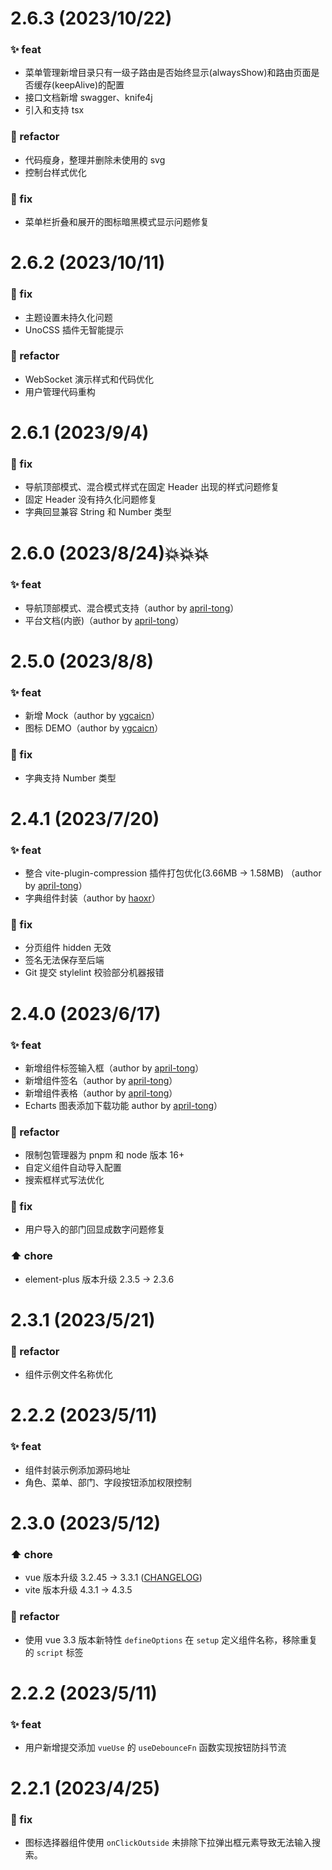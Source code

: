 # 2.6.3 (2023/10/22)

### ✨ feat

- 菜单管理新增目录只有一级子路由是否始终显示(alwaysShow)和路由页面是否缓存(keepAlive)的配置
- 接口文档新增 swagger、knife4j
- 引入和支持 tsx

### 🔄 refactor

- 代码瘦身，整理并删除未使用的 svg
- 控制台样式优化

### 🐛 fix

- 菜单栏折叠和展开的图标暗黑模式显示问题修复

# 2.6.2 (2023/10/11)

### 🐛 fix

- 主题设置未持久化问题
- UnoCSS 插件无智能提示

### 🔄 refactor

- WebSocket 演示样式和代码优化
- 用户管理代码重构

# 2.6.1 (2023/9/4)

### 🐛 fix

- 导航顶部模式、混合模式样式在固定 Header 出现的样式问题修复
- 固定 Header 没有持久化问题修复
- 字典回显兼容 String 和 Number 类型

# 2.6.0 (2023/8/24)💥💥💥

### ✨ feat

- 导航顶部模式、混合模式支持（author by [april-tong](https://april-tong.com/)）
- 平台文档(内嵌)（author by [april-tong](https://april-tong.com/)）

# 2.5.0 (2023/8/8)

### ✨ feat

- 新增 Mock（author by [ygcaicn](https://github.com/ygcaicn)）
- 图标 DEMO（author by [ygcaicn](https://github.com/ygcaicn)）

### 🐛 fix

- 字典支持 Number 类型

# 2.4.1 (2023/7/20)

### ✨ feat

- 整合 vite-plugin-compression 插件打包优化(3.66MB → 1.58MB) （author by [april-tong](https://april-tong.com/)）
- 字典组件封装（author by [haoxr](https://juejin.cn/user/4187394044331261/posts)）

### 🐛 fix

- 分页组件 hidden 无效
- 签名无法保存至后端
- Git 提交 stylelint 校验部分机器报错

# 2.4.0 (2023/6/17)

### ✨ feat

- 新增组件标签输入框（author by [april-tong](https://april-tong.com/)）
- 新增组件签名（author by [april-tong](https://april-tong.com/)）
- 新增组件表格（author by [april-tong](https://april-tong.com/)）
- Echarts 图表添加下载功能 author by [april-tong](https://april-tong.com/)）

### 🔄 refactor

- 限制包管理器为 pnpm 和 node 版本 16+
- 自定义组件自动导入配置
- 搜索框样式写法优化

### 🐛 fix

- 用户导入的部门回显成数字问题修复

### ⬆️ chore

- element-plus 版本升级 2.3.5 → 2.3.6

# 2.3.1 (2023/5/21)

### 🔄 refactor

- 组件示例文件名称优化

# 2.2.2 (2023/5/11)

### ✨ feat

- 组件封装示例添加源码地址
- 角色、菜单、部门、字段按钮添加权限控制

# 2.3.0 (2023/5/12)

### ⬆️ chore

- vue 版本升级 3.2.45 → 3.3.1 ([CHANGELOG](https://github.com/vuejs/core/blob/main/CHANGELOG.md))
- vite 版本升级 4.3.1 → 4.3.5

### 🔄 refactor

- 使用 vue 3.3 版本新特性 `defineOptions` 在 `setup` 定义组件名称，移除重复的 `script` 标签

# 2.2.2 (2023/5/11)

### ✨ feat

- 用户新增提交添加 `vueUse` 的 `useDebounceFn` 函数实现按钮防抖节流

# 2.2.1 (2023/4/25)

### 🐛 fix

- 图标选择器组件使用 `onClickOutside` 未排除下拉弹出框元素导致无法输入搜索。
